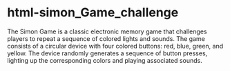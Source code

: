 # html-simon_Game_challenge
The Simon Game is a classic electronic memory game that challenges players to repeat a sequence of colored lights and sounds. The game consists of a circular device with four colored buttons: red, blue, green, and yellow. The device randomly generates a sequence of button presses, lighting up the corresponding colors and playing associated sounds.
